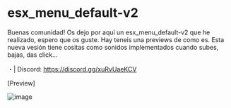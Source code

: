 # esx_menu_default-v2

Buenas comunidad! Os dejo por aquí un esx_menu_default-v2 que he realizado, espero que os guste. Hay teneis una previews de como es.
Esta nueva vesión tiene cositas como sonidos implementados cuando subes, bajas, das click...

・| Discord: https://discord.gg/xuRvUaeKCV

[Preview]

![image](https://user-images.githubusercontent.com/103532607/220400276-20edfa29-6920-4b19-9442-a480af2a42ce.png)
